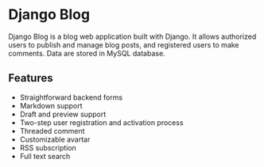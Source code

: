 # Django Blog

Django Blog is a blog web application built with Django. It allows authorized users to publish and manage blog posts, and registered users to make comments. Data are stored in MySQL database.


## Features

* Straightforward backend forms
* Markdown support
* Draft and preview support
* Two-step user registration and activation process
* Threaded comment
* Customizable avartar
* RSS subscription
* Full text search